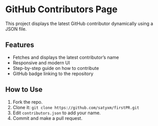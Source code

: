# GitHub Contributors Page

This project displays the latest GitHub contributor dynamically using a JSON file.

## Features
- Fetches and displays the latest contributor’s name
- Responsive and modern UI
- Step-by-step guide on how to contribute
- GitHub badge linking to the repository

## How to Use
1. Fork the repo.
2. Clone it: `git clone https://github.com/satyxm/firstPR.git`
3. Edit `contributors.json` to add your name.
4. Commit and make a pull request.
